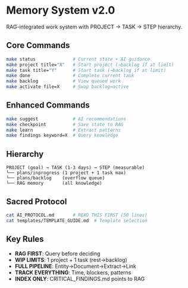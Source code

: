 # Memory System v2.0

RAG-integrated work system with PROJECT → TASK → STEP hierarchy.

## Core Commands
```bash
make status              # Current state + AI guidance
make project title="X"   # Start project (→backlog if at limit)
make task title="Y"      # Start task (→backlog if at limit)  
make done                # Complete current task
make backlog             # View queued work
make activate file=X     # Swap backlog↔active
```

## Enhanced Commands
```bash
make suggest             # AI recommendations
make checkpoint          # Save state to RAG
make learn               # Extract patterns
make findings keyword=X  # Query knowledge
```

## Hierarchy
```
PROJECT (goal) → TASK (1-3 days) → STEP (measurable)
└── plans/inprogress (1 project + 1 task max)
└── plans/backlog    (overflow queue)
└── RAG memory       (all knowledge)
```

## Sacred Protocol
```bash
cat AI_PROTOCOL.md       # READ THIS FIRST (50 lines)
cat templates/TEMPLATE_GUIDE.md  # Template selection
```

## Key Rules
- **RAG FIRST**: Query before deciding
- **WIP LIMITS**: 1 project + 1 task (rest→backlog)
- **FULL PIPELINE**: Entity→Document→Extract→Link
- **TRACK EVERYTHING**: Time, blockers, patterns
- **INDEX ONLY**: CRITICAL_FINDINGS.md points to RAG